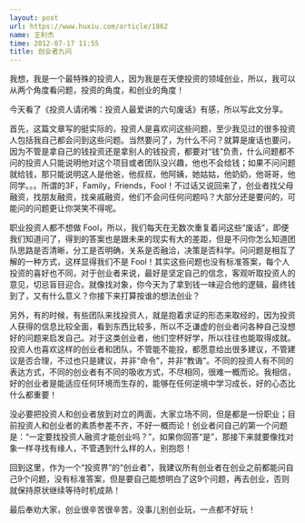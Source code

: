 ```yaml
---
layout: post
url: https://www.huxiu.com/article/1862
name: 王利杰
time: 2012-07-17 11:55
title: 创业者九问
---
```

我想，我是一个最特殊的投资人，因为我是在天使投资的领域创业，所以，我可以从两个角度看问题，投资的角度，和创业的角度！

今天看了《投资人请闭嘴：投资人最爱讲的六句废话》有感，所以写此文分享。

首先，这篇文章写的挺实际的，投资人是喜欢问这些问题，至少我见过的很多投资人包括我自己都会问到这些问题。当然要问了，为什么不问？就算是废话也要问，因为不管是拿自己的钱投资还是拿别人的钱投资，都要对“钱”负责，什么问题都不问的投资人只能说明他对这个项目或者团队没兴趣，他也不会给钱；如果不问问题就给钱，那只能说明这人是他爸，他叔叔，他阿姨，她姑姑，他奶奶，他哥哥，他同学。。。所谓的3F，Family，Friends，Fool！不过话又说回来了，创业者找父母融资，找朋友融资，找亲戚融资，他们不会问任何问题吗？大部分还是要问的，可能问的问题更让你哭笑不得呢。

职业投资人都不想做 Fool，所以，我们每天在无数次重复着问这些“废话”，即便我们知道问了，得到的答案也是跟未来的现实有大的差距，但是不问你怎么知道团队思路是否清晰，分工是否明确，关系是否融洽，决策是否科学。问问题是相互了解的一种方式，这样显得我们不是 Fool！其实这些问题也没有标准答案，每个人投资的喜好也不同，对于创业者来说，最好是坚定自己的信念，客观听取投资人的意见，切忌盲目迎合。就像找对象，你今天为了拿到钱一味迎合他的逻辑，最终钱到了，又有什么意义？你接下来打算按谁的想法创业？

另外，有的时候，有些团队来找投资人，就是抱着求证的形态来取经的，因为投资人获得的信息比较全面，看到东西比较多，所以不乏谦虚的创业者问各种自己没想好的问题来启发自己。对于这类创业者，他们空杯好学，所以往往也能取得成就。投资人也喜欢这样的创业者和团队，不管能不能投，都愿意给出很多建议，不管建议是否合理，不过也只是建议，并非“命令”，并非“教诲”。不同的投资人有不同的表达方式，不同的创业者有不同的吸收方式，不尽相同，很难一概而论。我相信，好的创业者是能适应任何环境而生存的，能够在任何逆境中学习成长，好的心态比什么都重要！

没必要把投资人和创业者放到对立的两面，大家立场不同，但是都是一份职业；目前投资人和创业者的素质参差不齐，不好一概而论！创业者问自己的第一个问题是：“一定要找投资人融资才能创业吗？”，如果你回答“是”，那接下来就要像找对象一样寻找有缘人，不管遇到什么样的人，别抱怨！

回到这里，作为一个“投资界”的“创业者”，我建议所有创业者在创业之前都能问自己9个问题，没有标准答案，但是要自己能想明白了这9个问题，再去创业，否则就保持原状继续等待时机成熟！

最后奉劝大家，创业很辛苦很辛苦，没事儿别创业玩，一点都不好玩！

